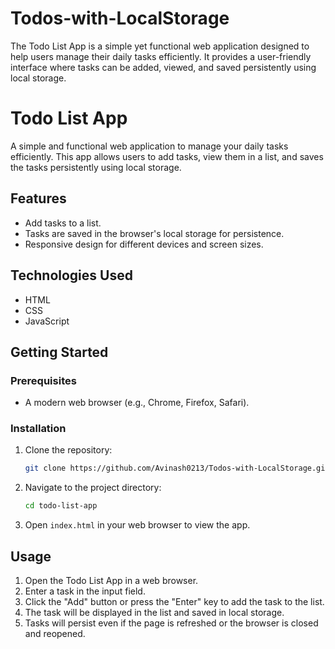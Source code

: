 # Todos-with-LocalStorage
The Todo List App is a simple yet functional web application designed to help users manage their daily tasks efficiently. It provides a user-friendly interface where tasks can be added, viewed, and saved persistently using local storage. 

# Todo List App

A simple and functional web application to manage your daily tasks efficiently. This app allows users to add tasks, view them in a list, and saves the tasks persistently using local storage.

## Features

- Add tasks to a list.
- Tasks are saved in the browser's local storage for persistence.
- Responsive design for different devices and screen sizes.

## Technologies Used

- HTML
- CSS
- JavaScript

## Getting Started

### Prerequisites

- A modern web browser (e.g., Chrome, Firefox, Safari).

### Installation

1. Clone the repository:
    ```bash
    git clone https://github.com/Avinash0213/Todos-with-LocalStorage.git
    ```

2. Navigate to the project directory:
    ```bash
    cd todo-list-app
    ```

3. Open `index.html` in your web browser to view the app.

## Usage

1. Open the Todo List App in a web browser.
2. Enter a task in the input field.
3. Click the "Add" button or press the "Enter" key to add the task to the list.
4. The task will be displayed in the list and saved in local storage.
5. Tasks will persist even if the page is refreshed or the browser is closed and reopened.


